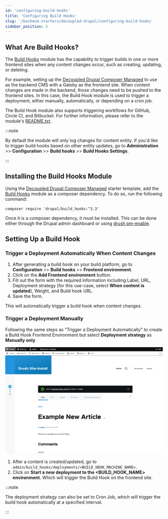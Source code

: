 ```yaml
---
id: 'configuring-build-hooks'
title: 'Configuring Build Hooks'
slug: '/backend-starters/decoupled-drupal/configuring-build-hooks'
sidebar_position: 5
---
```


## What Are Build Hooks?

The [Build Hooks](https://www.drupal.org/project/build_hooks) module has the
capability to trigger builds in one or more frontend sites when any content
changes occur, such as creating, updating, or deleting.

For example, setting up the
[Decoupled Drupal Composer Managed](https://github.com/pantheon-systems/drupal-composer-managed)
to use as the backend CMS with a Gatsby as the frontend site. When content
changes are made in the backend, those changes need to be pushed to the frontend
sites. In this case, the Build Hook module is used to trigger a deployment,
either manually, automatically, or depending on a cron job.

The Build Hook module also supports triggering workflows for GitHub, Circle CI,
and Bitbucket. For further information, please refer to the module's
[README.txt](https://git.drupalcode.org/project/build_hooks).

:::note

By default the module will only log changes for content entity. If you'd like to
trigger build hooks based on other entity updates, go to **Administration** >>
**Configuration** >> **Build hooks** >> **Build Hooks Settings**.

:::

## Installing the Build Hooks Module

Using the
[Decoupled Drupal Composer Managed](https://github.com/pantheon-systems/drupal-composer-managed)
starter template, add the
[Build Hooks](https://www.drupal.org/project/build_hooks) module as a composer
dependency. To do so, run the following command:

```
composer require 'drupal/build_hooks:^3.3'

```

Once it is a composer dependency, it must be installed. This can be done either
through the Drupal admin dashboard or using
[drush pm-enable](https://drushcommands.com/drush-8x/pm/pm-enable/).

## Setting Up a Build Hook

### Trigger a Deployment Automatically When Content Changes

1. After generating a build hook on your build platform, go to
   **Configuration** >> **Build hooks** >> **Frontend environment**.
2. Click on the **Add Frontend environment** button.
3. Fill out the form with the required information including Label, URL,
   Deployment strategy (for this use-case, select **When content is updated**),
   Weight, and Build hook URL.
4. Save the form.

This will automatically trigger a build hook when content changes.

### Trigger a Deployment Manually

Following the same steps as "Trigger a Deployment Automatically" to create a
Build Hook Frontend Environment but select **Deployment strategy** as **Manually
only**.

![Drupal Build Hook Trigger Deployment Manually](../../../static/img/drupal-trigger-deployment-manually.gif)

1. After a content is created/updated, go to
   `admin/build_hooks/deployments/<BUILD_HOOK_MACHINE_NAME>`.
2. Click on **Start a new deployment to the <BUILD_HOOK_NAME> environment**.
   Which will trigger the Build Hook on the frontend site.

:::note

The deployment strategy can also be set to Cron Job, which will trigger the
build hook automatically at a specified interval.

:::
